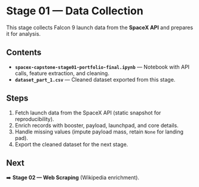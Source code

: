 # Stage 01 — Data Collection

This stage collects Falcon 9 launch data from the **SpaceX API** and prepares it for analysis.

## Contents
- **`spacex-capstone-stage01-portfolio-final.ipynb`** — Notebook with API calls, feature extraction, and cleaning.  
- **`dataset_part_1.csv`** — Cleaned dataset exported from this stage.  

## Steps
1. Fetch launch data from the SpaceX API (static snapshot for reproducibility).  
2. Enrich records with booster, payload, launchpad, and core details.  
3. Handle missing values (impute payload mass, retain `None` for landing pad).  
4. Export the cleaned dataset for the next stage.  

## Next
➡️ **Stage 02 — Web Scraping** (Wikipedia enrichment).
